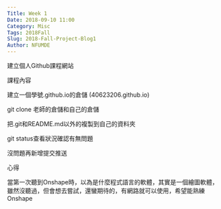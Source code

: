 ```yaml
---
Title: Week 1
Date: 2018-09-10 11:00
Category: Misc
Tags: 2018Fall
Slug: 2018-Fall-Project-Blog1
Author: NFUMDE
---
```


建立個人Github課程網站

<!-- PELICAN_END_SUMMARY -->

課程內容

建立一個學號.github.io的倉儲 (40623206.github.io)

git clone 老師的倉儲和自己的倉儲

把.git和README.md以外的複製到自己的資料夾

git status查看狀況確認有無問題

沒問題再新增提交推送


心得

當第一次聽到Onshape時，以為是什麼程式語言的軟體，其實是一個繪圖軟體，雖然沒聽過，但會想去嘗試，還蠻期待的，有網路就可以使用，希望能熟練Onshape